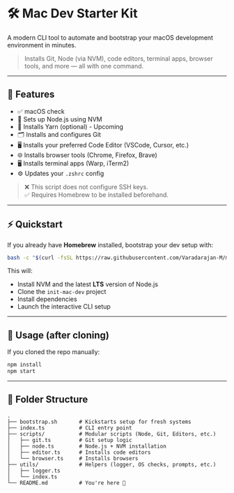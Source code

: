 # 🛠️ Mac Dev Starter Kit

A modern CLI tool to automate and bootstrap your macOS development environment in minutes.

> Installs Git, Node (via NVM), code editors, terminal apps, browser tools, and more — all with one command.

---

## 🚀 Features

- ✅ macOS check
- 🔧 Sets up Node.js using NVM
- 🧶 Installs Yarn (optional) - Upcoming
- 🗂️ Installs and configures Git
- 🖥️ Installs your preferred Code Editor (VSCode, Cursor, etc.)
- 🌐 Installs browser tools (Chrome, Firefox, Brave)
- 🖥️ Installs terminal apps (Warp, iTerm2)
- ⚙️ Updates your `.zshrc` config

> ❌ This script does not configure SSH keys.  
> ✅ Requires Homebrew to be installed beforehand.

---

## ⚡ Quickstart

If you already have **Homebrew** installed, bootstrap your dev setup with:

```bash
bash -c "$(curl -fsSL https://raw.githubusercontent.com/Varadarajan-M/mac-dev-starter-kit/main/bootstrap.sh)"
```

This will:

- Install NVM and the latest **LTS** version of Node.js
- Clone the `init-mac-dev` project
- Install dependencies
- Launch the interactive CLI setup

---

## 🧰 Usage (after cloning)

If you cloned the repo manually:

```bash
npm install
npm start
```

---

## 📁 Folder Structure

```
.
├── bootstrap.sh       # Kickstarts setup for fresh systems
├── index.ts           # CLI entry point
├── scripts/           # Modular scripts (Node, Git, Editors, etc.)
│   ├── git.ts         # Git setup logic
│   ├── node.ts        # Node.js + NVM installation
│   ├── editor.ts      # Installs code editors
│   └── browser.ts     # Installs browsers
├── utils/             # Helpers (logger, OS checks, prompts, etc.)
│   ├── logger.ts
│   └── index.ts
└── README.md          # You're here 🚀
```

